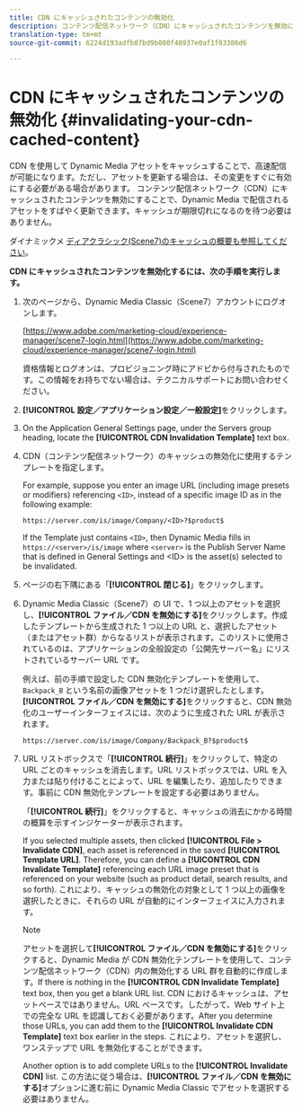 ```yaml
---
title: CDN にキャッシュされたコンテンツの無効化
description: コンテンツ配信ネットワーク（CDN）にキャッシュされたコンテンツを無効にすることで、Dynamic Media で配信されるアセットをすばやく更新できます。キャッシュが期限切れになるのを待つ必要はありません。
translation-type: tm+mt
source-git-commit: 6224d193adfb87bd9b080f48937e0af1f03386d6

---
```



# CDN にキャッシュされたコンテンツの無効化 {#invalidating-your-cdn-cached-content}

CDN を使用して Dynamic Media アセットをキャッシュすることで、高速配信が可能になります。ただし、アセットを更新する場合は、その変更をすぐに有効にする必要がある場合があります。 コンテンツ配信ネットワーク（CDN）にキャッシュされたコンテンツを無効にすることで、Dynamic Media で配信されるアセットをすばやく更新できます。キャッシュが期限切れになるのを待つ必要はありません。

ダイナミックメ [ディアクラシック(Scene7)のキャッシュの概要も参照してください](https://helpx.adobe.com/experience-manager/scene7/kb/base/caching-questions/scene7-caching-overview.html)。

**CDN にキャッシュされたコンテンツを無効化するには、次の手順を実行します。**

1. 次のページから、Dynamic Media Classic（Scene7）アカウントにログオンします。

   [https://www.adobe.com/marketing-cloud/experience-manager/scene7-login.html](https://www.adobe.com/marketing-cloud/experience-manager/scene7-login.html)

   資格情報とログオンは、プロビジョニング時にアドビから付与されたものです。この情報をお持ちでない場合は、テクニカルサポートにお問い合わせください。

1. **[!UICONTROL 設定／アプリケーション設定／一般設定]**&#x200B;をクリックします。
1. On the Application General Settings page, under the Servers group heading, locate the **[!UICONTROL CDN Invalidation Template]** text box.

1. CDN（コンテンツ配信ネットワーク）のキャッシュの無効化に使用するテンプレートを指定します。

   For example, suppose you enter an image URL (including image presets or modifiers) referencing `<ID>`, instead of a specific image ID as in the following example:

   `https://server.com/is/image/Company/<ID>?$product$`

   If the Template just contains `<ID>`, then Dynamic Media fills in `https://<server>/is/image` where `<server>` is the Publish Server Name that is defined in General Settings and &lt;ID> is the asset(s) selected to be invalidated.

1. ページの右下隅にある「**[!UICONTROL 閉じる]**」をクリックします。
1. Dynamic Media Classic（Scene7）の UI で、1 つ以上のアセットを選択し、**[!UICONTROL ファイル／CDN を無効にする]**&#x200B;をクリックします。作成したテンプレートから生成された 1 つ以上の URL と、選択したアセット（またはアセット群）からなるリストが表示されます。このリストに使用されているのは、アプリケーションの全般設定の「公開先サーバー名」にリストされているサーバー URL です。

   例えば、前の手順で設定した CDN 無効化テンプレートを使用して、`Backpack_B` という名前の画像アセットを 1 つだけ選択したとします。**[!UICONTROL ファイル／CDN を無効にする]**&#x200B;をクリックすると、CDN 無効化のユーザーインターフェイスには、次のように生成された URL が表示されます。

   `https://server.com/is/image/Company/Backpack_B?$product$`

1. URL リストボックスで「**[!UICONTROL 続行]**」をクリックして、特定の URL ごとのキャッシュを消去します。URL リストボックスでは、URL を入力または貼り付けることによって、URL を編集したり、追加したりできます。事前に CDN 無効化テンプレートを設定する必要はありません。

   「**[!UICONTROL 続行]**」をクリックすると、キャッシュの消去にかかる時間の概算を示すインジケーターが表示されます。

   If you selected multiple assets, then clicked **[!UICONTROL File > Invalidate CDN]**, each asset is referenced in the saved **[!UICONTROL Template URL]**. Therefore, you can define a **[!UICONTROL CDN Invalidate Template]** referencing each URL image preset that is referenced on your website (such as product detail, search results, and so forth). これにより、キャッシュの無効化の対象として 1 つ以上の画像を選択したときに、それらの URL が自動的にインターフェイスに入力されます。

   >[!NOTE]
   >
   >アセットを選択して&#x200B;**[!UICONTROL ファイル／CDN を無効にする]**&#x200B;をクリックすると、Dynamic Media が CDN 無効化テンプレートを使用して、コンテンツ配信ネットワーク（CDN）内の無効化する URL 群を自動的に作成します。If there is nothing in the **[!UICONTROL CDN Invalidate Template]** text box, then you get a blank URL list. CDN におけるキャッシュは、アセットベースではありません。URL ベースです。したがって、Web サイト上での完全な URL を認識しておく必要があります。After you determine those URLs, you can add them to the **[!UICONTROL Invalidate CDN Template]** text box earlier in the steps. これにより、アセットを選択し、ワンステップで URL を無効化することができます。
   >
   >Another option is to add complete URLs to the **[!UICONTROL Invalidate CDN]** list. この方法に従う場合は、**[!UICONTROL ファイル／CDN を無効にする]**&#x200B;オプションに進む前に Dynamic Media Classic でアセットを選択する必要はありません。

